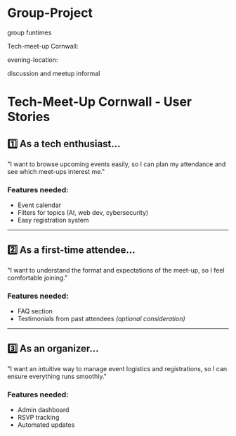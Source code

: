 # Group-Project
group funtimes 


Tech-meet-up Cornwall:

evening-location: 

discussion and meetup informal

# Tech-Meet-Up Cornwall - User Stories

## 1️⃣ As a tech enthusiast…  
"I want to browse upcoming events easily, so I can plan my attendance and see which meet-ups interest me."  

### **Features needed:**  
- Event calendar  
- Filters for topics (AI, web dev, cybersecurity)  
- Easy registration system  

---

## 2️⃣ As a first-time attendee…  
"I want to understand the format and expectations of the meet-up, so I feel comfortable joining."  

### **Features needed:**  
- FAQ section  
- Testimonials from past attendees _(optional consideration)_  

---

## 3️⃣ As an organizer…  
"I want an intuitive way to manage event logistics and registrations, so I can ensure everything runs smoothly."  

### **Features needed:**  
- Admin dashboard  
- RSVP tracking  
- Automated updates  



